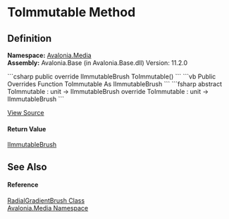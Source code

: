# ToImmutable Method




## Definition
**Namespace:** <a href="N_Avalonia_Media">Avalonia.Media</a>  
**Assembly:** Avalonia.Base (in Avalonia.Base.dll) Version: 11.2.0

<Tabs groupId="api-code-preview">
<TabItem value="csharp" label="C#">
```csharp
public override IImmutableBrush ToImmutable()
```
</TabItem>
<TabItem value="vb" label="VB">
```vb
Public Overrides Function ToImmutable As IImmutableBrush
```
</TabItem>
<TabItem value="fsharp" label="F#">
```fsharp
abstract ToImmutable : unit -> IImmutableBrush 
override ToImmutable : unit -> IImmutableBrush 
```
</TabItem>
</Tabs>



<a href="https://github.com/AvaloniaUI/Avalonia/tree/master/src/Avalonia.Base/Media/RadialGradientBrush.cs#L113" title="View the source code">View Source</a>



#### Return Value
<a href="T_Avalonia_Media_IImmutableBrush">IImmutableBrush</a>

## See Also


#### Reference
<a href="T_Avalonia_Media_RadialGradientBrush">RadialGradientBrush Class</a>  
<a href="N_Avalonia_Media">Avalonia.Media Namespace</a>  

